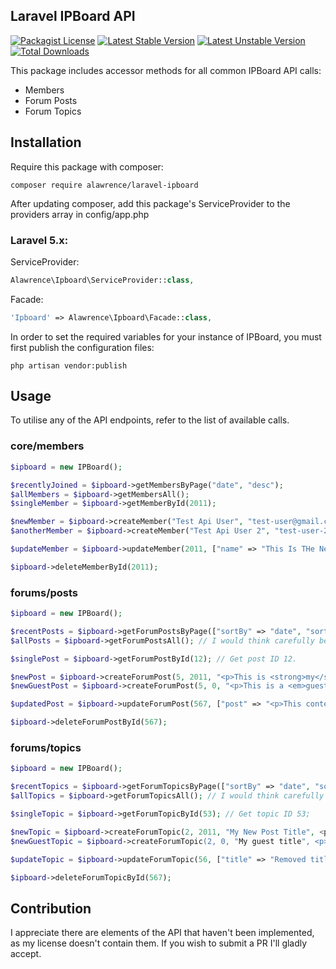 ## Laravel IPBoard API
[![Packagist License](https://poser.pugx.org/alawrence/laravel-ipboardapi/license.png)](http://choosealicense.com/licenses/mit/)
[![Latest Stable Version](https://poser.pugx.org/alawrence/laravel-ipboardapi/version.png)](https://packagist.org/packages/A-Lawrence/laravel-ipboardapi)
[![Latest Unstable Version](https://poser.pugx.org/alawrence/laravel-ipboardapi/v/unstable)](https://packagist.org/packages/A-Lawrence/laravel-ipboardapi)
[![Total Downloads](https://poser.pugx.org/alawrence/laravel-ipboardapi/d/total.png)](https://packagist.org/packages/A-Lawrence/laravel-ipboardapi)

This package includes accessor methods for all common IPBoard API calls:
 - Members
 - Forum Posts
 - Forum Topics

## Installation

Require this package with composer:

```
composer require alawrence/laravel-ipboard
```

After updating composer, add this package's ServiceProvider to the providers array in config/app.php

### Laravel 5.x:

ServiceProvider:
```php
Alawrence\Ipboard\ServiceProvider::class,
```

Facade:
```php
'Ipboard' => Alawrence\Ipboard\Facade::class,
```

In order to set the required variables for your instance of IPBoard, you must first publish the configuration files:

```
php artisan vendor:publish
```

## Usage

To utilise any of the API endpoints, refer to the list of available calls.

### core/members

```php
$ipboard = new IPBoard();

$recentlyJoined = $ipboard->getMembersByPage("date", "desc");
$allMembers = $ipboard->getMembersAll();
$singleMember = $ipboard->getMemberById(2011);

$newMember = $ipboard->createMember("Test Api User", "test-user@gmail.com", "this_is_My_password!"); // Will be added to default group.
$anotherMember = $ipboard->createMember("Test Api User 2", "test-user-2@gmail.com", "this_is_not_secret", 24); // Will be added to group 24.

$updateMember = $ipboard->updateMember(2011, ["name" => "This Is THe New Name", "password" => "The new password" => "email" => "im_sleeping@gmail.com"]);

$ipboard->deleteMemberById(2011);
```

### forums/posts

```php
$ipboard = new IPBoard();

$recentPosts = $ipboard->getForumPostsByPage(["sortBy" => "date", "sortDir" => "desc"]); // Refer to IPBoard API reference for more search criteria.
$allPosts = $ipboard->getForumPostsAll(); // I would think carefully before doing this.

$singlePost = $ipboard->getForumPostById(12); // Get post ID 12.

$newPost = $ipboard->createForumPost(5, 2011, "<p>This is <strong>my</strong> HTML post.</p>"); // Topic 5, author 2011.   Refer to IPBoard API for more data you can provide.
$newGuestPost = $ipboard->createForumPost(5, 0, "<p>This is a <em>guest</em> post.</p>", ["author_name" => "My User's Guest Name"]); // Topic 5, author 0 with specified name.   Refer to IPBoard API for more data you can provide.

$updatedPost = $ipboard->updateForumPost(567, ["post" => "<p>This content has been removed.</p>"]); // Update post 567.  Refer to IPBoard API for more data you can provide.

$ipboard->deleteForumPostById(567);
```

### forums/topics

```php
$ipboard = new IPBoard();

$recentTopics = $ipboard->getForumTopicsByPage(["sortBy" => "date", "sortDir" => "desc"]); // Refer to IPBoard API reference for more search criteria.
$allTopics = $ipboard->getForumTopicsAll(); // I would think carefully before doing this.

$singleTopic = $ipboard->getForumTopicById(53); // Get topic ID 53;

$newTopic = $ipboard->createForumTopic(2, 2011, "My New Post Title", <p>This is <strong>my</strong> HTML post.</p>"); // Forum 2, author 2011.   Refer to IPBoard API for more data you can provide.
$newGuestTopic = $ipboard->createForumTopic(2, 0, "My guest title", <p>This is a <em>guest</em> post.</p>", ["author_name" => "My User's Guest Name"]); // Forum 2, author 0 with specified name.   Refer to IPBoard API for more data you can provide.

$updateTopic = $ipboard->updateForumTopic(56, ["title" => "Removed title", "post" => "<p>This content has been removed.</p>"]); // Update topic 56.  Refer to IPBoard API for more data you can provide.

$ipboard->deleteForumTopicById(567);
```

## Contribution

I appreciate there are elements of the API that haven't been implemented, as my license doesn't contain them.  If you wish to submit a PR I'll gladly accept.
